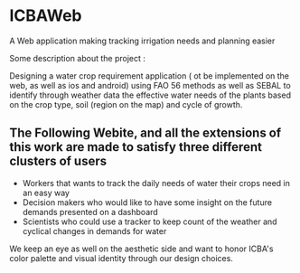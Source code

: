 # ICBAWeb
A Web application making tracking irrigation needs and planning easier

Some description about the project :

Designing a water crop requirement application ( ot be implemented on the web, as well as ios and android) using FAO 56 methods as well as SEBAL to identify through weather data the effective water needs of the plants based on the crop type, soil (region on the map) and cycle of growth.

## The Following Webite, and all the extensions of this work are made to satisfy three different clusters of users

  * Workers that wants to track the daily needs of water their crops need in an easy way
  * Decision makers who would like to have some insight on the future demands presented on a dashboard
  * Scientists who could use a tracker to keep count of the weather and cyclical changes in demands for water

We keep an eye as well on the aesthetic side and want to honor ICBA's color palette and visual identity through our design choices.


